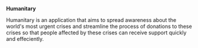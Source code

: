 **Humanitary**

Humanitary is an application that aims to spread awareness about the world's most urgent crises and streamline the process of donations to these crises so that people affected by these crises can receive support quickly and effeciently.



